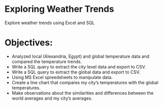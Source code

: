 # Exploring Weather Trends

Explore weather trends using Excel and SQL 

# Objectives:

- Analyzed local (Alexandria, Egypt) and global temperature data and compared the temperature trends.
- Write a SQL query to extract the city level data and export to CSV.
- Write a SQL query to extract the global data and export to CSV.
- Using MS Excel spreedsheets to manipulate data.
- Create a line chart that compares my city’s temperatures with the global temperatures.
- Make observations about the similarities and differences between the world averages and my city’s averages.
